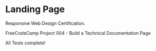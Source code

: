 # Landing Page

Responsive Web Design Certification.

FreeCodeCamp Project 004 - Build a Technical Documentation Page

All Tests complete!

